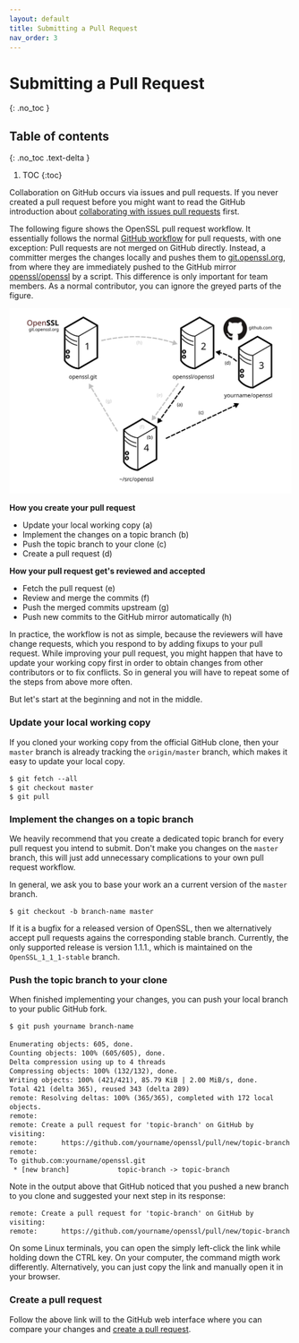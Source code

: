 ```yaml
---
layout: default
title: Submitting a Pull Request
nav_order: 3
---
```



# Submitting a Pull Request
{: .no_toc }

## Table of contents
{: .no_toc .text-delta }

1. TOC
{:toc}


Collaboration on GitHub occurs via issues and pull requests. If you never created a
pull request before you might want to read the GitHub introduction about
[collaborating with issues pull requests][github-pull-requests] first.

The following figure shows the OpenSSL pull request workflow. It essentially follows
the normal [GitHub workflow][github-flow] for pull requests, with one exception:
Pull requests are not merged on GitHub directly.
Instead, a committer merges the changes locally and pushes them to [git.openssl.org][],
from where they are immediately pushed to the GitHub mirror [openssl/openssl][] by a script.
This difference is only important for team members. As a normal contributor,
you can ignore the greyed parts of the figure.

![repositories](/assets/images/workflow.svg)

**How you create your pull request**

 * Update your local working copy (a)
 * Implement the changes on a topic branch (b)
 * Push the topic branch to your clone (c)
 * Create a pull request (d)

**How your pull request get's reviewed and accepted**

 * Fetch the pull request (e)
 * Review and merge the commits (f)
 * Push the merged commits upstream (g)
 * Push new commits to the GitHub mirror automatically (h)

In practice, the workflow is not as simple, because the reviewers will have
change requests, which you respond to by adding fixups to your pull request.
While improving your pull request, you might happen that have to update your
working copy first in order to obtain changes from other contributors or
to fix conflicts. So in general you will have to repeat some of the steps
from above more often.

But let's start at the beginning and not in the middle.


### Update your local working copy

If you cloned your working copy from the official GitHub clone, then your
`master` branch is already tracking the `origin/master` branch, which makes
it easy to update your local copy.

```
$ git fetch --all
$ git checkout master
$ git pull
```

### Implement the changes on a topic branch

We heavily recommend that you create a dedicated topic branch for every
pull request you intend to submit. Don't make you changes on the `master`
branch, this will just add unnecessary complications to your own pull
request workflow.

In general, we ask you to base your work an a current version of the
`master` branch.

```
$ git checkout -b branch-name master
```

If it is a bugfix for a released version of OpenSSL, then we alternatively
accept pull requests agains the corresponding stable branch.
Currently, the only supported release is version 1.1.1., which is maintained
on the `OpenSSL_1_1_1-stable` branch.


### Push the topic branch to your clone

When finished implementing your changes, you can push your local branch
to your public GitHub fork.

```
$ git push yourname branch-name

Enumerating objects: 605, done.
Counting objects: 100% (605/605), done.
Delta compression using up to 4 threads
Compressing objects: 100% (132/132), done.
Writing objects: 100% (421/421), 85.79 KiB | 2.00 MiB/s, done.
Total 421 (delta 365), reused 343 (delta 289)
remote: Resolving deltas: 100% (365/365), completed with 172 local objects.
remote:
remote: Create a pull request for 'topic-branch' on GitHub by visiting:
remote:      https://github.com/yourname/openssl/pull/new/topic-branch
remote:
To github.com:yourname/openssl.git
 * [new branch]            topic-branch -> topic-branch
```
Note in the output above that GitHub noticed that you pushed a new branch
to you clone and suggested your next step in its response:
```
remote: Create a pull request for 'topic-branch' on GitHub by visiting:
remote:      https://github.com/yourname/openssl/pull/new/topic-branch
```

On some Linux terminals, you can open the simply left-click the link while
holding down the CTRL key. On your computer, the command migth work differently.
Alternatively, you can just copy the link and manually open it in your browser.


### Create a pull request

Follow the above link will to the GitHub web interface where you can
compare your changes and [create a pull request][github-create-pull-request].


[pro-git]: https://git-scm.com/book/en/v2
[pro-github]: https://git-scm.com/book/en/v2/GitHub-Account-Setup-and-Configuration

[git.openssl.org]: https://git.openssl.org
[github.com]: https://github.com
[openssl/openssl]: https://github.com/openssl/openssl

[github-pull-requests]: https://help.github.com/en/github/collaborating-with-issues-and-pull-requests
[github-create-pull-request]: https://help.github.com/en/github/collaborating-with-issues-and-pull-requests/creating-a-pull-request
[github-flow]: https://help.github.com/en/github/collaborating-with-issues-and-pull-requests/github-flow